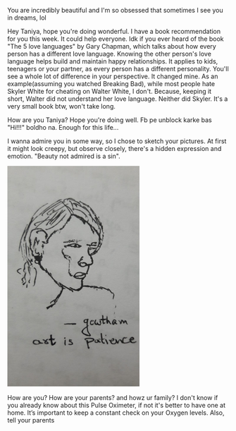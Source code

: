 You are incredibly beautiful and I'm so obsessed that sometimes I see you in dreams, lol

Hey Taniya, hope you're doing wonderful. I have a book recommendation for you this week. It could help everyone. Idk if you ever heard of the book "The 5 love languages" by Gary Chapman, which talks about how every person has a different love language. Knowing the other person's love language helps build and maintain happy relationships. It applies to kids, teenagers or your partner, as every person has a different personality. You'll see a whole lot of difference in your perspective. It changed mine. As an example(assuming you watched Breaking Bad), while most people hate Skyler White for cheating on Walter White, I don't. Because, keeping it short, Walter did not understand her love language. Neither did Skyler. It's a very small book btw, won't take long.

How are you Taniya? Hope you're doing well. Fb pe unblock karke bas "Hi!!!" boldho na. Enough for this life...

I wanna admire you in some way, so I chose to sketch your pictures. At first it might look creepy, but observe closely, there's a hidden expression and emotion. "Beauty not admired is a sin". 

<img src="images/insta_dp.jpeg" width="300" height="500"> 

How are you? How are your parents? and howz ur family? I don't know if you already know about this Pulse Oximeter, if not it's better to have one at home. It’s important to keep a constant check on your Oxygen levels. Also, tell your parents 
